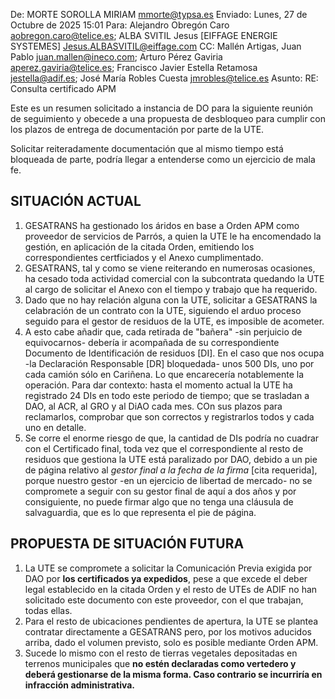 De: MORTE SOROLLA MIRIAM <mmorte@typsa.es>
Enviado: Lunes, 27 de Octubre de 2025 15:01
Para: Alejandro Obregón Caro <aobregon.caro@telice.es>; ALBA SVITIL Jesus [EIFFAGE ENERGIE SYSTEMES] <Jesus.ALBASVITIL@eiffage.com>
CC: Mallén Artigas, Juan Pablo <juan.mallen@ineco.com>; Arturo Pérez Gaviria <aperez.gaviria@telice.es>; Francisco Javier Estella Retamosa <jestella@adif.es>; José María Robles Cuesta <jmrobles@telice.es>
Asunto: RE: Consulta certificado APM

Este es un resumen solicitado a instancia de DO para la siguiente reunión de seguimiento y obecede a una propuesta de desbloqueo para cumplir con los plazos de entrega de documentación por parte de la UTE. 

Solicitar reiteradamente documentación que al mismo tiempo está bloqueada de parte, podría llegar a entenderse como un ejercicio de mala fe.

## SITUACIÓN ACTUAL 

1. GESATRANS ha gestionado los áridos en base a Orden APM como proveedor de servicios de Parrós, a quien la UTE le ha encomendado la gestión, en aplicación de la citada Orden, emitiendo los correspondientes certficiados y el Anexo cumplimentado.
2. GESATRANS, tal y como se viene reiterando en numerosas ocasiones, ha cesado toda actividad comercial con la subcontrata quedando la UTE al cargo de solicitar el Anexo con el tiempo y trabajo que ha requerido.
3. Dado que no hay relación alguna con la UTE, solicitar a GESATRANS la celabración de un contrato con la UTE, siguiendo el arduo proceso seguido para el gestor de residuos de la UTE, es imposible de acometer.
4. A esto cabe añadir que, cada retirada de "bañera" -sin perjuicio de equivocarnos- debería ir acompañada de su correspondiente Documento de Identificación de residuos [DI]. En el caso que nos ocupa -la Declaración Responsable [DR] bloquedada- unos 500 DIs, uno por cada camión sólo en Cariñena. Lo que encarecería notablemente la operación. Para dar contexto: hasta el momento actual la UTE ha registrado 24 DIs en todo este periodo de tiempo; que se trasladan a DAO, al ACR, al GRO y al DiAO cada mes. COn sus plazos para reclamarlos, comprobar que son correctos y registrarlos todos y cada uno en detalle.
5. Se corre el enorme riesgo de que, la cantidad de DIs podría no cuadrar con el Certificado final, toda vez que el correspondiente al resto de residuos que gestiona la UTE está paralizado por DAO, debido a un pie de página relativo al *gestor final a la fecha de la firma* [cita requerida], porque nuestro gestor -en un ejercicio de libertad de mercado- no se compromete a seguir con su gestor final de aquí a dos años y por consiguiente, no puede firmar algo que no tenga una cláusula de salvaguardia, que es lo que representa el pie de página.


## PROPUESTA DE SITUACIÓN FUTURA

1. La UTE se compromete a solicitar la Comunicación Previa exigida por DAO por **los certificados ya expedidos**, pese a que excede el deber legal establecido en la citada Orden y el resto de UTEs de ADIF no han solicitado este documento con este proveedor, con el que trabajan, todas ellas.
2. Para el resto de ubicaciones pendientes de apertura, la UTE se plantea contratar directamente a GESATRANS pero, por los motivos aducidos arriba, dado el volumen previsto, solo es posible mediante Orden APM.
3. Sucede lo mismo con el resto de tierras vegetales depositadas en terrenos municipales que **no estén declaradas como vertedero y deberá gestionarse de la misma forma. Caso contrario se incurriría en infracción administrativa.**


